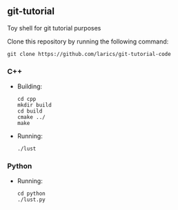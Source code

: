 ## git-tutorial
Toy shell for git tutorial purposes

Clone this repository by running the following command:

    git clone https://github.com/larics/git-tutorial-code

### C++
* Building:

      cd cpp
      mkdir build
      cd build
      cmake ../
      make

* Running:

      ./lust

### Python

* Running:

      cd python
      ./lust.py

